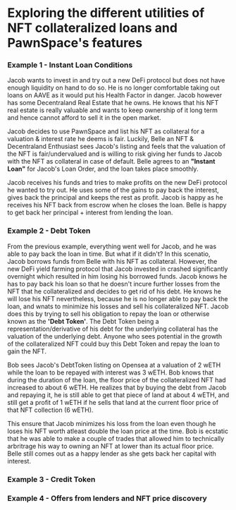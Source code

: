 # Exploring the different utilities of NFT collateralized loans and PawnSpace's features

### Example 1 - Instant Loan Conditions

Jacob wants to invest in and try out a new DeFi protocol but does not have enough liquidity on hand to do so. He is no longer comfortable taking out loans on AAVE as it would put his Health Factor in danger. Jacob however has some Decentraland Real Estate that he owns. He knows that his NFT real estate is really valuable and wants to keep ownership of it long term and hence cannot afford to sell it in the open market.

Jacob decides to use PawnSpace and list his NFT as collateral for a valuation & interest rate he deems is fair. Luckily, Belle an NFT & Decentraland Enthusiast sees Jacob's listing and feels that the valuation of the NFT is fair/undervalued and is willing to risk giving her funds to Jacob with the NFT as collateral in case of default. Belle agrees to an **"Instant Loan"** for Jacob's Loan Order, and the loan takes place smoothly.

Jacob receives his funds and tries to make profits on the new DeFi protocol he wanted to try out. He uses some of the gains to pay back the interest, gives back the principal and keeps the rest as profit. Jacob is happy as he receives his NFT back from escrow when he closes the loan. Belle is happy to get back her principal + interest from lending the loan.

### Example 2 - Debt Token

From the previous example, everything went well for Jacob, and he was able to pay back the loan in time. But what if it didn't? In this scenatio, Jacob borrows funds from Belle with his NFT as collateral. However, the new DeFi yield farming protocol that Jacob invested in crashed significantly overnight which resulted in him losing his borrowed funds. Jacob knows he has to pay back his loan so that he doesn't incure further losses from the NFT that he collateralized and decides to get rid of his debt. He knows he will lose his NFT nevertheless, because he is no longer able to pay back the loan, and wnats to minimize his losses and sell his collateralized NFT. Jacob does this by trying to sell his obligation to repay the loan or otherwise known as the **'Debt Token'**. The Debt Token being a representation/derivative of his debt for the underlying collateral has the valuation of the underlying debt. Anyone who sees potential in the growth of the collateralized NFT could buy this Debt Token and repay the loan to gain the NFT. 

Bob sees Jacob's DebtToken listing on Opensea at a valuation of 2 wETH while the loan to be repayed with interest was 3 wETH. Bob knows that during the duration of the loan, the floor price of the collateralized NFT had increased to about 6 wETH. He realizes that by buying the debt from Jacob and repaying it, he is still able to get that piece of land at about 4 wETH, and still get a profit of 1 wETH if he sells that land at the current floor price of that NFT collection (6 wETH). 

This ensure that Jacob minimizes his loss from the loan even though he loses his NFT worth atleast double the loan price at the time. Bob is ecstatic that he was able to make a couple of trades that allowed him to technically arbritrage his way to owning an NFT at lower than its actual floor price. Belle still comes out as a happy lender as she gets back her capital with interest.

### Example 3 - Credit Token


### Example 4 - Offers from lenders and NFT price discovery




